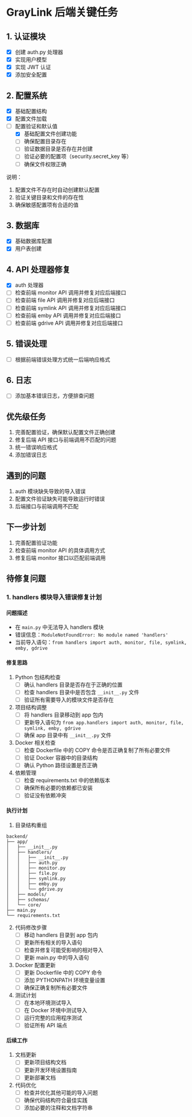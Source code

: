# GrayLink 后端关键任务

## 1. 认证模块
- [x] 创建 auth.py 处理器
- [x] 实现用户模型
- [x] 实现 JWT 认证
- [x] 添加安全配置

## 2. 配置系统
- [x] 基础配置结构
- [x] 配置文件加载
- [ ] 配置验证和默认值
  - [x] 基础配置文件创建功能
  - [ ] 确保配置目录存在
  - [ ] 验证数据目录是否存在并创建
  - [ ] 验证必要的配置项（security.secret_key 等）
  - [ ] 确保文件权限正确

说明：
1. 配置文件不存在时自动创建默认配置
2. 验证关键目录和文件的存在性
3. 确保敏感配置项有合适的值

## 3. 数据库
- [x] 基础数据库配置
- [x] 用户表创建

## 4. API 处理器修复
- [x] auth 处理器
- [ ] 检查前端 monitor API 调用并修复对应后端接口
- [ ] 检查前端 file API 调用并修复对应后端接口
- [ ] 检查前端 symlink API 调用并修复对应后端接口
- [ ] 检查前端 emby API 调用并修复对应后端接口
- [ ] 检查前端 gdrive API 调用并修复对应后端接口

## 5. 错误处理
- [ ] 根据前端错误处理方式统一后端响应格式

## 6. 日志
- [ ] 添加基本错误日志，方便排查问题

## 优先级任务
1. 完善配置验证，确保默认配置文件正确创建
2. 修复后端 API 接口与前端调用不匹配的问题
3. 统一错误响应格式
4. 添加错误日志

## 遇到的问题
1. auth 模块缺失导致的导入错误
2. 配置文件验证缺失可能导致运行时错误
3. 后端接口与前端调用不匹配

## 下一步计划
1. 完善配置验证功能
2. 检查前端 monitor API 的具体调用方式
3. 修复后端 monitor 接口以匹配前端调用

## 待修复问题

### 1. handlers 模块导入错误修复计划

#### 问题描述
- 在 `main.py` 中无法导入 handlers 模块
- 错误信息：`ModuleNotFoundError: No module named 'handlers'`
- 当前导入语句：`from handlers import auth, monitor, file, symlink, emby, gdrive`

#### 修复思路

1. Python 包结构检查
   - [ ] 确认 handlers 目录是否存在于正确的位置
   - [ ] 检查 handlers 目录中是否包含 `__init__.py` 文件
   - [ ] 验证所有需要导入的模块文件是否存在

2. 项目结构调整
   - [ ] 将 handlers 目录移动到 app 包内
   - [ ] 更新导入语句为 `from app.handlers import auth, monitor, file, symlink, emby, gdrive`
   - [ ] 确保 app 目录中有 `__init__.py` 文件

3. Docker 相关检查
   - [ ] 检查 Dockerfile 中的 COPY 命令是否正确复制了所有必要文件
   - [ ] 验证 Docker 容器中的目录结构
   - [ ] 确认 Python 路径设置是否正确

4. 依赖管理
   - [ ] 检查 requirements.txt 中的依赖版本
   - [ ] 确保所有必要的依赖都已安装
   - [ ] 验证没有依赖冲突

#### 执行计划

1. 目录结构重组
```
backend/
├── app/
│   ├── __init__.py
│   ├── handlers/
│   │   ├── __init__.py
│   │   ├── auth.py
│   │   ├── monitor.py
│   │   ├── file.py
│   │   ├── symlink.py
│   │   ├── emby.py
│   │   └── gdrive.py
│   ├── models/
│   ├── schemas/
│   └── core/
├── main.py
└── requirements.txt
```

2. 代码修改步骤
   - [ ] 移动 handlers 目录到 app 包内
   - [ ] 更新所有相关的导入语句
   - [ ] 检查并修复可能受影响的相对导入
   - [ ] 更新 main.py 中的导入语句

3. Docker 配置更新
   - [ ] 更新 Dockerfile 中的 COPY 命令
   - [ ] 添加 PYTHONPATH 环境变量设置
   - [ ] 确保正确复制所有必要文件

4. 测试计划
   - [ ] 在本地环境测试导入
   - [ ] 在 Docker 环境中测试导入
   - [ ] 运行完整的应用程序测试
   - [ ] 验证所有 API 端点

#### 后续工作

1. 文档更新
   - [ ] 更新项目结构文档
   - [ ] 更新开发环境设置指南
   - [ ] 更新部署文档

2. 代码优化
   - [ ] 检查并优化其他可能的导入问题
   - [ ] 确保代码结构符合最佳实践
   - [ ] 添加必要的注释和文档字符串 